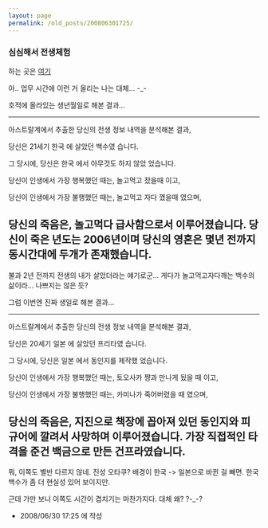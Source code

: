 ```yaml
---
layout: page
permalink: /old_posts/200806301725/
---
```


### 심심해서 전생체험

하는 곳은 <a href="http://blcat.kr/@/life.php">여기</a>

아.. 업무 시간에 이런 거 올리는 나는 대체... -_-


호적에 올라있는 생년월일로 해본 결과...

----------------------------
아스트랄계에서 추출한 당신의 전생 정보 내역을 분석해본 결과,

당신은 21세기 한국 에 살았던 백수였 습니다.

그 당시에, 당신은 한국 에서 아무것도 하지 않았 었습니다. 

당신이 인생에서 가장 행복했던 때는, 놀고먹고 잤을때 이고, 

당신이 인생에서 가장 불행했던 때는, 놀고먹고 자다 깼을때 였으며, 

당신의 죽음은, 놀고먹다 급사함으로서 이루어졌습니다. 당신이 죽은 년도는 2006년이며 당신의 영혼은 몇년 전까지 동시간대에 두개가 존재했습니다. 
----------------------------

불과 2년 전까지 전생의 내가 살았더라는 얘기로군... 게다가 놀고먹고자다깨는 백수의 삶이라... 나쁘지는 않은 듯?


그럼 이번엔 진짜 생일로 해본 결과...

----------------------------
아스트랄계에서 추출한 당신의 전생 정보 내역을 분석해본 결과,

당신은 20세기 일본 에 살았던 프리타였 습니다.

그 당시에, 당신은 일본 에서 동인지를 제작했 었습니다. 

당신이 인생에서 가장 행복했던 때는, 토오사카 쨩과 만나게 됬을 때 이고, 

당신이 인생에서 가장 불행했던 때는, 카미나가 죽어버렸을 때 였으며, 

당신의 죽음은, 지진으로 책장에 꼽아져 있던 동인지와 피규어에 깔려서 사망하며 이루어졌습니다. 가장 직접적인 타격을 준건 백금으로 만든 건프라였습니다. 
----------------------------

뭐, 이쪽도 별반 다르지 않네. 진성 오타쿠? 배경이 한국 -> 일본으로 바뀐 걸 빼면. 한국 백수가 좀 더 현실성 있어 보이지만.

근데 가만 보니 이쪽도 시간이 겹치기는 마찬가지다. 대체 왜? ?-_-?






- 2008/06/30 17:25 에 작성